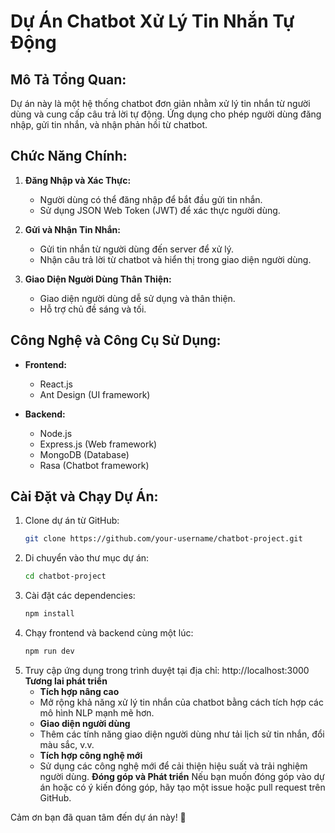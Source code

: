 # Dự Án Chatbot Xử Lý Tin Nhắn Tự Động

## Mô Tả Tổng Quan:

Dự án này là một hệ thống chatbot đơn giản nhằm xử lý tin nhắn từ người dùng và cung cấp câu trả lời tự động. Ứng dụng cho phép người dùng đăng nhập, gửi tin nhắn, và nhận phản hồi từ chatbot.

## Chức Năng Chính:

1. **Đăng Nhập và Xác Thực:**
   - Người dùng có thể đăng nhập để bắt đầu gửi tin nhắn.
   - Sử dụng JSON Web Token (JWT) để xác thực người dùng.

2. **Gửi và Nhận Tin Nhắn:**
   - Gửi tin nhắn từ người dùng đến server để xử lý.
   - Nhận câu trả lời từ chatbot và hiển thị trong giao diện người dùng.

3. **Giao Diện Người Dùng Thân Thiện:**
   - Giao diện người dùng dễ sử dụng và thân thiện.
   - Hỗ trợ chủ đề sáng và tối.

## Công Nghệ và Công Cụ Sử Dụng:

- **Frontend:**
  - React.js
  - Ant Design (UI framework)

- **Backend:**
  - Node.js
  - Express.js (Web framework)
  - MongoDB (Database)
  - Rasa (Chatbot framework)

## Cài Đặt và Chạy Dự Án:

1. Clone dự án từ GitHub:
   ```bash
   git clone https://github.com/your-username/chatbot-project.git
2. Di chuyển vào thư mục dự án:
   ```bash
   cd chatbot-project
3. Cài đặt các dependencies:
   ```bash
   npm install
4. Chạy frontend và backend cùng một lúc:
   ```bash
   npm run dev
5. Truy cập ứng dụng trong trình duyệt tại địa chỉ: http://localhost:3000
   **Tương lai phát triển**
      - **Tích hợp nâng cao**
      - Mở rộng khả năng xử lý tin nhắn của chatbot bằng cách tích hợp các mô hình NLP mạnh mẽ hơn.
      - **Giao diện người dùng**
      - Thêm các tính năng giao diện người dùng như tải lịch sử tin nhắn, đổi màu sắc, v.v.
      - **Tích hợp công nghệ mới**
      - Sử dụng các công nghệ mới để cải thiện hiệu suất và trải nghiệm người dùng.
   **Đóng góp và Phát triển**
      Nếu bạn muốn đóng góp vào dự án hoặc có ý kiến đóng góp, hãy tạo một issue hoặc pull request trên GitHub.

Cảm ơn bạn đã quan tâm đến dự án này! 🚀
      
   
